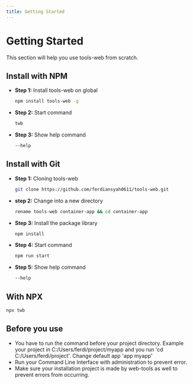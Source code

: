 ```yaml
---
title: Getting Started
---
```


# Getting Started

This section will help you use tools-web from scratch.

## Install with NPM

- **Step 1:** Install tools-web on global
  ```bash
  npm install tools-web -g
  ```
- **Step 2:** Start command
  ```bash
  twb
  ```
- **Step 3:** Show help command
  ```bash
  --help
  ```

## Install with Git

- **Step 1:** Cloning tools-web
  ```bash
  git clone https://github.com/ferdiansyah0611/tools-web.git
  ```
- **step 2:** Change into a new directory
  ```bash
  rename tools-web container-app && cd container-app
  ```
- **Step 3:** Install the package library
  ```bash
  npm install
  ```
- **Step 4:** Start command
  ```bash
  npm run start
  ```
- **Step 5:** Show help command
  ```bash
  --help
  ```

## With NPX

```bash
npx twb
```

## Before you use
- You have to run the command before your project directory.
Example your project in C:/Users/ferdi/project/myapp and you run 'cd C:/Users/ferdi/project'. Change default app 'app myapp'
- Run your Command Line Interface with administration to prevent error.
- Make sure your installation project is made by web-tools as well to prevent errors from occurring.
